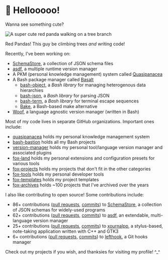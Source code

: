 # 👋 Hellooooo!

Wanna see something cute?

![A super cute red panda walking on a tree branch](./redpanda3.jpg)

Red Pandas! This guy be climbing trees _and_ writing code!

Recently, I've been working on:

- [SchemaStore](https://github.com/schemastore/SchemaStore), a collection of JSON schema files
- [asdf](https://github.com/asdf-vm/asdf), a multiple runtime version manager
- A PKM (personal knowledge management) system called [Quasipanacea](https://github.com/quasipanacea)
- A Bash package manager called [Basalt](https://github.com/hyperupcall/basalt)
  - [bash-object](https://github.com/bash-bastion/bash-object), a _Bash library_ for managing heterogenous data hierarchies
  - [bash-json](https://github.com/bash-bastion/bash-json), a _Bash library_ for parsing JSON
  - [bash-term](https://github.com/bash-bastion/bash-term), a _Bash library_ for terminal escape sequences
  - [Bake](https://github.com/hyperupcall/bake), a Bash-based make alternative
- [Woof](https://github.com/version-manager/woof), a language agnostic version manager (written in Bash)

Most of my code lives in separate GitHub organizations. Important ones include:

- [quasipanacea](https://github.com/quasipanacea) holds my personal knowledge management system
- [bash-bastion](https://github.com/bash-bastion) holds all my Bash projects
- [version-manager](https://github.com/version-manager) holds my personal tool/language version manager and associated plugins
- [fox-land](https://github.com/fox-land) holds my personal extensions and configuration presets for various tools
- [fox-projects](https://github.com/fox-projects) holds my projects that don't fit in the other categories
- [fox-tools](https://github.com/fox-tools) holds my personal developer tools
- [fox-templates](https://github.com/fox-templates) holds my project templates
- [fox-archives](https://github.com/fox-archives) holds ~100 projects that I've archived over the years

I also like contributing to open source! Some contributions include:

- 86+ contributions ([pull requests](https://github.com/SchemaStore/schemastore/pulls?q=author%3Ahyperupcall+is%3Apr+is%3Amerged+sort%3Aupdated-desc), [commits](https://github.com/SchemaStore/schemastore/commits?author=hyperupcall)) to [SchemaStore](https://github.com/SchemaStore/schemastore), a collection of JSON schemas for widely-used programs
- 62+ contributions ([pull requests](https://github.com/asdf-vm/asdf/pulls?q=author%3Ahyperupcall+is%3Apr+is%3Amerged+sort%3Aupdated-desc), [commits](https://github.com/asdf-vm/asdf/pulls/commits?author=hyperupcall)) to [asdf](https://github.com/asdf-vm/asdf), an extendable, multi-language version manager
- 25+ contributions ([pull requests](https://github.com/xournalpp/xournalpp/pulls?q=author%3Ahyperupcall+is%3Apr+is%3Amerged+sort%3Aupdated-desc), [commits](https://github.com/xournalpp/xournalpp/commits?author=hyperupcall)) to [xournalpp](https://github.com/xournalpp/xournalpp), a stylus-based, note-taking application written with C++ and GTK3
- 6+ contributions ([pull requests](https://github.com/evilmartians/lefthook/pulls?q=author%3Ahyperupcall+is%3Apr+is%3Amerged+sort%3Aupdated-desc), [commits](https://github.com/evilmartians/lefthook/commits?author=hyperupcall)) to [lefthook](https://github.com/evilmartians/lefthook), a Git hooks manager

Check out my projects if you wish, and thanksies for visiting my profile! ^_^
